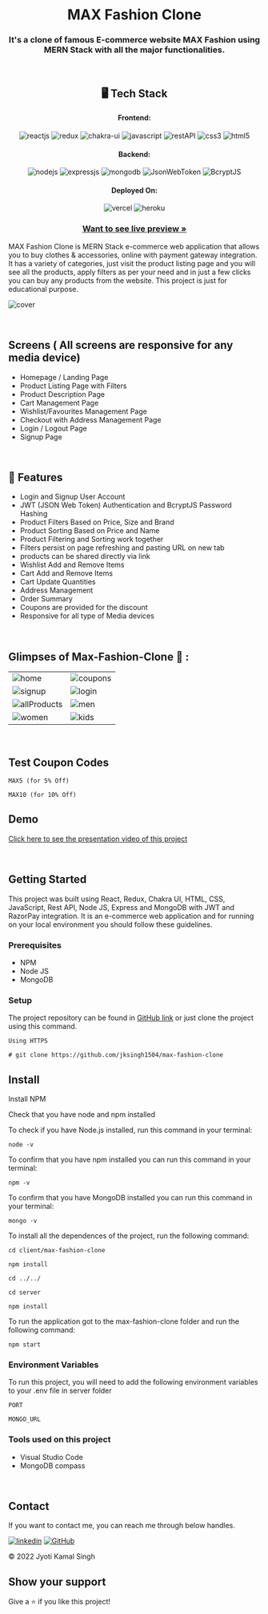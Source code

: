 <h1 align="center">MAX Fashion Clone</h1>


<h3 align="center">It's a clone of famous E-commerce website MAX Fashion using MERN Stack with all the major functionalities.</h3>

<br />

<h2 align="center">🖥️ Tech Stack</h2>

<h4 align="center">Frontend:</h4>

<p align="center">
  <img src="https://img.shields.io/badge/React-20232A?style=for-the-badge&logo=react&logoColor=61DAFB" alt="reactjs" />
  <img src="https://img.shields.io/badge/Redux-593D88?style=for-the-badge&logo=redux&logoColor=white" alt="redux" />
  <img src="https://img.shields.io/badge/Chakra%20UI-3bc7bd?style=for-the-badge&logo=chakraui&logoColor=white" alt="chakra-ui" />
  <img src="https://img.shields.io/badge/JavaScript-323330?style=for-the-badge&logo=javascript&logoColor=F7DF1E" alt="javascript" />
  <img src="https://img.shields.io/badge/Rest_API-02303A?style=for-the-badge&logo=react-router&logoColor=white" alt="restAPI" />
  <img src="https://img.shields.io/badge/CSS3-1572B6?style=for-the-badge&logo=css3&logoColor=white" alt="css3" />
  <img src="https://img.shields.io/badge/HTML5-E34F26?style=for-the-badge&logo=html5&logoColor=white" alt="html5" />
</p>

<h4 align="center">Backend:</h4>

<p align="center">
  <img src="https://img.shields.io/badge/Node.js-339933?style=for-the-badge&logo=nodedotjs&logoColor=white" alt="nodejs" />
  <img src="https://img.shields.io/badge/Express.js-000000?style=for-the-badge&logo=express&logoColor=white" alt="expressjs" />
  <img src="https://img.shields.io/badge/MongoDB-4EA94B?style=for-the-badge&logo=mongodb&logoColor=white" alt="mongodb" />
  <img src="https://img.shields.io/badge/JWT-000000?style=for-the-badge&logo=JSON%20web%20tokens&logoColor=white" alt="JsonWebToken" />
  <img src="https://img.shields.io/badge/BcryptJS-339933?style=for-the-badge&logo=JSON%20web%20tokens&logoColor=white" alt="BcryptJS" />
</p>

<!-- <h4 align="center">Payment Gateway:</h4>

<p align="center">
  <img src="https://img.shields.io/badge/Razorpay-02042B?style=for-the-badge&logo=razorpay&logoColor=3395FF" alt="razorpay" />
</p> -->

<h4 align="center">Deployed On:</h4>

<p align="center">
  <img src="https://img.shields.io/badge/Netlify-00C7B7?style=for-the-badge&logo=netlify&logoColor=white" alt="vercel" />
  <img src="https://img.shields.io/badge/Heroku-430098?style=for-the-badge&logo=heroku&logoColor=white" alt="heroku" />
</p>

<h3 align="center"><a href="https://max-fashion-jk.netlify.app/"><strong>Want to see live preview »</strong></a></h3>

<!-- <p align="center">
  <br />&#10023;
  <a href="#Demo">View Demo</a> &#10023;
  <a href="">Report Bug</a> &#10023;
  <a href="#Getting-Started">Getting Started</a> &#10023;
  <a href="#Install">Installing</a> &#10023;
  <a href="#Contact">Author</a> &#10023;
</p> -->

MAX Fashion Clone is MERN Stack e-commerce web application that allows you to buy clothes & accessories, online with payment gateway integration. It has a variety of categories, just visit the product listing page and you will see all the products, apply filters as per your need and in just a few clicks you can buy any products from the website. This project is just for educational purpose.

![cover](https://user-images.githubusercontent.com/101581191/200629844-e92cac8a-9421-4661-94c4-90d8debe10a7.png)

<br />

## Screens ( All screens are responsive for any media device)

- Homepage / Landing Page
- Product Listing Page with Filters
- Product Description Page
- Cart Management Page
- Wishlist/Favourites Management Page
- Checkout with Address Management Page
- Login / Logout Page
- Signup Page

<br />

## 🚀 Features

- Login and Signup User Account
- JWT (JSON Web Token) Authentication and BcryptJS Password Hashing
- Product Filters Based on Price, Size and Brand
- Product Sorting Based on Price and Name
- Product Filtering and Sorting work together
- Filters persist on page refreshing and pasting URL on new tab
- products can be shared directly via link
- Wishlist Add and Remove Items
- Cart Add and Remove Items
- Cart Update Quantities
- Address Management
- Order Summary
- Coupons are provided for the discount
- Responsive for all type of Media devices

<br />

## Glimpses of Max-Fashion-Clone 🙈 :

<table>
  <tr>
    <td><img src="https://user-images.githubusercontent.com/101581191/200632509-eb86ac1c-b128-4c46-8a7b-7c3f43de2f74.png" alt="home" /></td>
    <td><img src="https://user-images.githubusercontent.com/101581191/200632544-e99f91bc-6be3-4806-a758-291fb5478470.png" alt="coupons" /></td>
  </tr>
  <tr>
    <td><img src="https://user-images.githubusercontent.com/101581191/200633821-e67eadfa-1c4f-4810-b1f6-4b5ed7beded9.png" alt="signup" /></td>
    <td><img src="https://user-images.githubusercontent.com/101581191/200632570-8c2fa7d9-aa33-48df-a81a-19ded7ba7e6a.png" alt="login" /></td>
  </tr>
  <tr>
    <td><img src="https://user-images.githubusercontent.com/101581191/200632603-b289169e-cfe4-4183-8f4f-754db699b64b.png" alt="allProducts" /></td>
    <td><img src="https://user-images.githubusercontent.com/101581191/200632633-511322b9-2aa5-4e15-904f-7999443f8643.png" alt="men" /></td>
  </tr>
  <tr>
    <td><img src="https://user-images.githubusercontent.com/101581191/201032021-66863dc4-d988-4c95-a06c-6d4d32065fd0.png" alt="women" /></td>
    <td><img src="https://user-images.githubusercontent.com/101581191/201032049-e0c256cc-7d47-41f4-a017-ffa64cee85d5.png" alt="kids" /></td>
  </tr> 
  
</table>

<br />

## Test Coupon Codes

```
MAX5 (for 5% Off)

MAX10 (for 10% Off)

```

<!-- ## Razorpay test payment Cards

[Click here to use the razorpay testing payment methods](https://razorpay.com/docs/payments/payments/test-card-upi-details/)

<br /> -->

<h2>Demo</h2>

[Click here to see the presentation video of this project]()


<br />

## Getting Started

This project was built using React, Redux, Chakra UI, HTML, CSS, JavaScript, Rest API, Node JS, Express and MongoDB with JWT and RazorPay integration. It is an e-commerce web application and for running on your local environment you should follow these guidelines.

### Prerequisites

- NPM
- Node JS
- MongoDB

### Setup

The project repository can be found in [GitHub link](https://github.com/jksingh1504/max-fashion-clone) or just clone the project using this command.

```
Using HTTPS

# git clone https://github.com/jksingh1504/max-fashion-clone
```


## Install

Install NPM

Check that you have node and npm installed

To check if you have Node.js installed, run this command in your terminal:

```
node -v
```

To confirm that you have npm installed you can run this command in your terminal:

```
npm -v
```

To confirm that you have MongoDB installed you can run this command in your terminal:

```
mongo -v
```

To install all the dependences of the project, run the following command:

```
cd client/max-fashion-clone

npm install

cd ../../

cd server

npm install
```

To run the application got to the max-fashion-clone folder and run the following command:

```
npm start
```

### Environment Variables

To run this project, you will need to add the following environment variables to your .env file in server folder

`PORT`

`MONGO_URL`


### Tools used on this project

- Visual Studio Code
- MongoDB compass

<br />

## Contact

If you want to contact me, you can reach me through below handles.

[![linkedin](https://img.shields.io/badge/Jyoti_Kamal_Singh-0077B5?style=for-the-badge&logo=linkedin&logoColor=white)](https://www.linkedin.com/in/jyoti-kamal-singh/)
[![GitHub](https://img.shields.io/badge/Jyoti_Kamal_Singh-20232A?style=for-the-badge&logo=Github&logoColor=white)](https://github.com/jksingh1504)

© 2022 Jyoti Kamal Singh

## Show your support

Give a ⭐️ if you like this project!
